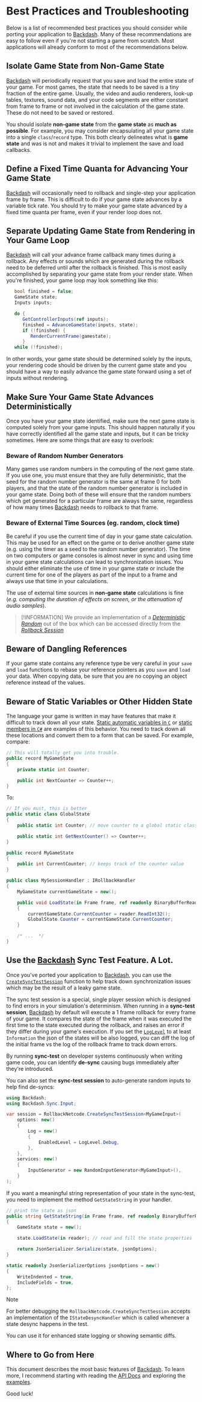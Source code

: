 # Best Practices and Troubleshooting

Below is a list of recommended best practices you should consider while porting your application
to [Backdash](https://github.com/lucasteles/Backdash). Many of these recommendations are easy to follow even if you're
not starting a game from scratch. Most applications will already conform to most of the recommendations below.

## Isolate **Game State** from **Non-Game State**

[Backdash](https://github.com/lucasteles/Backdash) will periodically request that you save and load the entire state of
your game. For most games, the state that needs to be saved is a tiny fraction of the entire game. Usually, the video and
audio renderers, look-up tables, textures, sound data, and your code segments are either constant from frame to frame or
not involved in the calculation of the game state. These do not need to be saved or restored.

You should isolate **non-game state** from the **game state** as **much as possible**. For example, you may consider
encapsulating all your game state into a single `class`/`record` type. This both clearly delineates what is
**game state** and was is not and makes it trivial to implement the save and load callbacks.

## Define a Fixed Time Quanta for Advancing Your Game State

[Backdash](https://github.com/lucasteles/Backdash) will occasionally need to rollback and single-step your application
frame by frame. This is difficult to do if your game state advances by a variable tick rate. You should try to make your
game state advanced by a fixed time quanta per frame, even if your render loop does not.

## Separate Updating Game State from Rendering in Your Game Loop

[Backdash](https://github.com/lucasteles/Backdash) will call your advance frame callback many times during a rollback.
Any effects or sounds which are generated
during the rollback need to be deferred until after the rollback is finished. This is most easily accomplished by
separating your game state from your render state. When you're finished, your game loop may look something like this:

```csharp
   bool finished = false;
   GameState state;
   Inputs inputs;

   do {
      GetControllerInputs(ref inputs);
      finished = AdvanceGameState(inputs, state);
      if (!finished) {
         RenderCurrentFrame(gamestate);
      }
   while (!finished);
```

In other words, your game state should be determined solely by the inputs, your rendering code should be driven by the
current game state and you should have a way to easily advance the game state forward using a set of inputs without
rendering.

## Make Sure Your Game State Advances Deterministically

Once you have your game state identified, make sure the next game state is computed solely from your game inputs. This
should happen naturally if you have correctly identified all the game state and inputs, but it can be tricky sometimes.
Here are some things that are easy to overlook:

### Beware of Random Number Generators

Many games use random numbers in the computing of the next game state. If you use one, you must ensure that they are
fully deterministic, that the seed for the random number generator is the same at frame 0 for both players, and that the
state of the random number generator is included in your game state. Doing both of these will ensure that the random
numbers which get generated for a particular frame are always the same, regardless of how many
times [Backdash](https://github.com/lucasteles/Backdash) needs to rollback to that frame.

### Beware of External Time Sources (eg. random, clock time)

Be careful if you use the current time of day in your game state calculation. This may be used for an effect on the game
or to derive another game state (e.g. using the timer as a seed to the random number generator). The time on two computers
or game consoles is almost never in sync and using time in your game state calculations can lead to synchronization
issues. You should either eliminate the use of time in your game state or include the current time for one of the
players as part of the input to a frame and always use that time in your calculations.

The use of external time sources in **non-game state** calculations is fine (_e.g. computing the duration of effects on
screen, or the attenuation of audio samples_).

> [!INFORMATION]
> We provide an implementation of a _[Deterministic Random](https://lucasteles.github.io/Backdash/api/Backdash.Synchronizing.Random.IDeterministicRandom.html)_  out of the box
> which can be accessed directly from the _[Rollback Session](https://lucasteles.github.io/Backdash/api/Backdash.IRollbackSession-1.html#Backdash_IRollbackSession_1_Random)_

## Beware of Dangling References

If your game state contains any reference type be very careful in your `save` and `load` functions to rebase
your reference pointers as you `save` and `load` your data. When copying data, be sure that you are no copying an object
reference instead of the values.

## Beware of Static Variables or Other Hidden State

The language your game is written in may have features that make it difficult to track down all your state. [Static
automatic variables in `C`](https://www.javatpoint.com/auto-and-static-variable-in-c)
or [static members in `C#`](https://learn.microsoft.com/en-us/dotnet/csharp/programming-guide/classes-and-structs/static-classes-and-static-class-members)
are examples of this behavior. You need to track down all these locations and convert them to
a form that can be saved. For example, compare:

```csharp
// This will totally get you into trouble.
public record MyGameState
{
    private static int Counter;

    public int NextCounter => Counter++;
}
```

To:

```csharp
// If you must, this is better
public static class GlobalState
{
    public static int Counter; // move counter to a global static class

    public static int GetNextCounter() => Counter++;
}

public record MyGameState
{
    public int CurrentCounter; // keeps track of the counter value
}

public class MySessionHandler : IRollbackHandler
{
    MyGameState currentGameState = new();

    public void LoadState(in Frame frame, ref readonly BinaryBufferReader reader)
    {
        currentGameState.CurrentCounter = reader.ReadInt32();
        GlobalState.Counter = currentGameState.CurrentCounter;
    }

    /* ...  */
}
```

## Use the [Backdash](https://github.com/lucasteles/Backdash) Sync Test Feature. A Lot.

Once you've ported your application to [Backdash](https://github.com/lucasteles/Backdash), you can use
the [`CreateSyncTestSession`](https://lucasteles.github.io/Backdash/api/Backdash.RollbackNetcode.html#Backdash_RollbackNetcode_CreateSyncTestSession__2_System_Nullable_Backdash_Data_FrameSpan__Backdash_RollbackOptions_Backdash_SessionServices___0___1__System_Boolean_)
function to help track down synchronization issues which may be the result of a leaky game state.

The sync test session is a special, single player session which is designed to find errors in your simulation's
determinism. When running in a **sync-test session**, [Backdash](https://github.com/lucasteles/Backdash) by default will
execute a 1 frame rollback for every frame of your game. It compares the state of the frame when it was executed the
first time to the state executed during the rollback, and raises an error if they differ during your game's execution.
If you set the [`LogLevel`](https://lucasteles.github.io/Backdash/api/Backdash.Core.LogLevel.html) to at
least `Information` the json of the states will be also logged, you can diff the log of the initial frame vs the log of
the rollback frame to track down errors.

By running **sync-test** on developer systems continuously when writing game code, you can identify **de-sync** causing
bugs immediately after they're introduced.

You can also set the **sync-test session** to auto-generate random inputs to help find de-syncs:

```csharp
using Backdash;
using Backdash.Sync.Input;

var session = RollbackNetcode.CreateSyncTestSession<MyGameInput>(
    options: new()
    {
        Log = new()
        {
            EnabledLevel = LogLevel.Debug,
        },
    },
    services: new()
    {
        InputGenerator = new RandomInputGenerator<MyGameInput>(),
    }
);
```

If you want a meaningful string representation of your state in the sync-test, you need to implement
 the method `GetStateString` in your handler.

```csharp
// print the state as json
public string GetStateString(in Frame frame, ref readonly BinaryBufferReader reader)
{
    GameState state = new();

    state.LoadState(in reader); // read and fill the state properties

    return JsonSerializer.Serialize(state, jsonOptions);
}

static readonly JsonSerializerOptions jsonOptions = new()
{
    WriteIndented = true,
    IncludeFields = true,
};

```

> [!NOTE]
> For better debugging the `RollbackNetcode.CreateSyncTestSession` accepts an implementation of the `IStateDesyncHandler`
> which is called whenever a state desync happens in the test.
>
> You can use it for enhanced state logging or showing semantic diffs.



## Where to Go from Here

This document describes the most basic features of [Backdash](https://github.com/lucasteles/Backdash).
To learn more, I recommend starting with reading
the [API Docs](https://lucasteles.github.io/Backdash/docs/introduction.html) and exploring
the [examples](https://github.com/lucasteles/Backdash/tree/master/samples).

Good luck!

